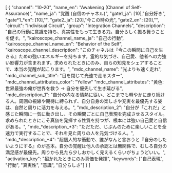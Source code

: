 [
{
"channel": "10-20",
"name_en": "Awakening (Channel of Self-Assurance)",
"name_ja": "覚醒 (自信のチャネル)",
"gate1_ja": [10],"自分好き",
"gate*1_*en": [10],"",
"gate2_ja": [20],"今この時の光",
"gate2_en": [20],"",
"circuit": "Indivisual Circuit",
"group": "Integration Channels",
"description": "自己の行動に意識を持ち、真実性をもって生きる力。自分らしく振る舞うことを促す。",
"kairoscope_channel_name_ja": "自己の行動",
"kairoscope_channel_name_en": "Behavior of the Self",
"kairoscope_channel_description": "このチャネルは『今この瞬間に自己を生きる』ための強いエネルギーを持ちます。霊的な気づき、自己愛、他者への力強い影響力が含まれます。求められたときにのみ、自らの知見をシェアすることで、本当の覚醒が起こります。",
"mdc_channel_name": "光よりも速く走れ",
"mdc_channel_sub_title": "目を閉じて光速で走るスター",
"mdc_channel_attributes_color": "Yellow"
"mdc_channel_attributes": "黄色: 世界最強の俺が世界を救う → 自分を優先して生き延びる",
"mdc_description_1": "自分の内なる情熱に従い、どこまでも軽やかに走り続ける人。周囲の視線や期待に縛られず、自分自身の楽しさや充実を最優先する姿は、自然と周りに活力を与える。",
"mdc_description_2": "自分が「これだ」と感じた瞬間に一気に動き出し、その瞬間ごとに自己表現を完成させるスタイル。求められたときにこそ真価を発揮する性質を持つが、根本には強い自己愛と自信がある。",
"mdc_*description_*3": "ただただ、じぶんのために楽しいことを全速力で実行することで、それを見た周りの人を元気づける人。",
"mdc_*description_*4": "超個人的な衝動で、誰がなんと言おうと『自分のしたいようにする』のが基本。自分の覚醒は他人の承認とは無関係で、むしろ自分の満足感が最優先。周りから見たら少しおかしく見えるくらいがちょうどいい。",
"activation_key": "招かれたときにのみ真価を発揮",
"keywords": ["自己表現", "行動", "真実性", "意識", "自分らしさ"]
}
]
